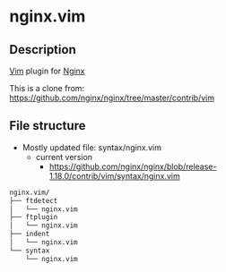 # nginx.vim

## Description

[Vim](http://www.vim.org/) plugin for [Nginx](http://www.nginx.org)

This is a clone from: <br>
https://github.com/nginx/nginx/tree/master/contrib/vim

## File structure
* Mostly updated file: syntax/nginx.vim
  * current version
    * https://github.com/nginx/nginx/blob/release-1.18.0/contrib/vim/syntax/nginx.vim

```bash
nginx.vim/
├── ftdetect
│   └── nginx.vim
├── ftplugin
│   └── nginx.vim
├── indent
│   └── nginx.vim
└── syntax
    └── nginx.vim
```

